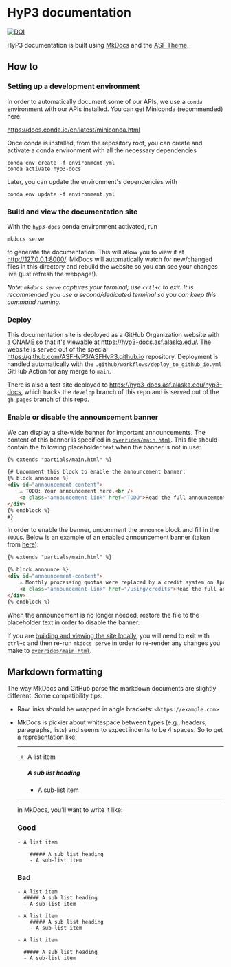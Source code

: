 # HyP3 documentation

[![DOI](https://zenodo.org/badge/DOI/10.5281/zenodo.4646138.svg)](https://doi.org/10.5281/zenodo.4646138)

HyP3 documentation is built using [MkDocs](https://www.mkdocs.org/) and the
[ASF Theme](https://github.com/ASFHyP3/mkdocs-asf-theme).

## How to

### Setting up a development environment

In order to automatically document some of our APIs, we use a `conda` environment
with our APIs installed. You can get Miniconda (recommended) here:

<https://docs.conda.io/en/latest/miniconda.html>

Once conda is installed, from the repository root, you can create and activate a 
conda environment with all the necessary dependencies

```
conda env create -f environment.yml
conda activate hyp3-docs
```

Later, you can update the environment's dependencies with

```
conda env update -f environment.yml
```

### Build and view the documentation site

With the `hyp3-docs` conda environment activated, run

```
mkdocs serve
```

to generate the documentation. This will allow you to view it at <http://127.0.0.1:8000/>.
MkDocs will automatically watch for new/changed files in this directory and
rebuild the website so you can see your changes live (just refresh the webpage!).

*Note: `mkdocs serve` captures your terminal; use `crtl+c` to exit. It is recommended you
use a second/dedicated terminal so you can keep this command running.*

### Deploy

This documentation site is deployed as a GitHub Organization website with a CNAME
so that it's viewable at <https://hyp3-docs.asf.alaska.edu/>. The website is served
out of the special <https://github.com/ASFHyP3/ASFHyP3.github.io> repository. Deployment
is handled automatically with the `.github/workflows/deploy_to_github_io.yml` GitHub
Action for any merge to `main`.

There is also a test site deployed to <https://hyp3-docs.asf.alaska.edu/hyp3-docs>, which
tracks the `develop` branch of this repo and is served out of the `gh-pages` branch
of this repo.

### Enable or disable the announcement banner

We can display a site-wide banner for important announcements.
The content of this banner is specified in [`overrides/main.html`](overrides/main.html).
This file should contain the following placeholder text when the banner is not in use:

```html
{% extends "partials/main.html" %}

{# Uncomment this block to enable the announcement banner:
{% block announce %}
<div id="announcement-content">
    ⚠️ TODO: Your announcement here.<br />
    <a class="announcement-link" href="TODO">Read the full announcement.</a>
</div>
{% endblock %}
#}
```

In order to enable the banner, uncomment the `announce` block and fill in the `TODO`s.
Below is an example of an enabled announcement banner
(taken from [here](https://github.com/ASFHyP3/hyp3-docs/blob/99c0d2294f1be1249e23880b7a849f13fa99a021/overrides/main.html)):

```html
{% extends "partials/main.html" %}

{% block announce %}
<div id="announcement-content">
    ⚠️ Monthly processing quotas were replaced by a credit system on April 1st.<br />
    <a class="announcement-link" href="/using/credits">Read the full announcement.</a>
</div>
{% endblock %}
```

When the announcement is no longer needed, restore the file to the placeholder text in order to disable the banner.

If you are [building and viewing the site locally](#build-and-view-the-documentation-site),
you will need to exit with `ctrl+c` and then re-run `mkdocs serve`
in order to re-render any changes you make to [`overrides/main.html`](overrides/main.html).

## Markdown formatting

The way MkDocs and GitHub parse the markdown documents are slightly different. Some compatibility tips:

* Raw links should be wrapped in angle brackets: `<https://example.com>`
* MkDocs is pickier about whitespace between types (e.g., headers, paragraphs, lists) and seems to 
expect indents to be 4 spaces. So to get a representation like:

    <hr/>
    
    - A list item
    
         ##### A sub list heading
        - A sub-list item
    
    <hr/>
      
    in MkDocs, you'll want to write it like: 
        
    ### Good
    ```
    - A list item
    
        ##### A sub list heading
        - A sub-list item
    ```
    
    ### Bad
    ```
    - A list item
      ##### A sub list heading
      - A sub-list item
    ```
    
    ```
    - A list item
        ##### A sub list heading
        - A sub-list item
    ```
    
    ```
    - A list item
    
      ##### A sub list heading
      - A sub-list item
    ```
